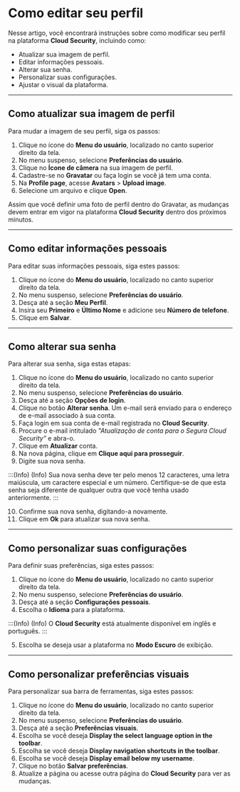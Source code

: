 # Como editar seu perfil

Nesse artigo, você encontrará instruções sobre como modificar seu perfil na plataforma **Cloud Security**, incluindo como:

- Atualizar sua imagem de perfil.
- Editar informações pessoais.
- Alterar sua senha.
- Personalizar suas configurações.
- Ajustar o visual da plataforma.

---

## Como atualizar sua imagem de perfil

Para mudar a imagem de seu perfil, siga os passos:

1. Clique no ícone do **Menu do usuário**, localizado no canto superior direito da tela.
2. No menu suspenso, selecione **Preferências do usuário**.
3. Clique no **Ícone de câmera** na sua imagem de perfil.
4. Cadastre-se no **Gravatar** ou faça login se você já tem uma conta.
5. Na **Profile page**, acesse **Avatars** > **Upload image**.
6. Selecione um arquivo e clique **Open**.

Assim que você definir uma foto de perfil dentro do Gravatar, as mudanças devem entrar em vigor na plataforma **Cloud Security** dentro dos próximos minutos.

---

## Como editar informações pessoais

Para editar suas informações pessoais, siga estes passos:

1. Clique no ícone do **Menu do usuário**, localizado no canto superior direito da tela.
2. No menu suspenso, selecione **Preferências do usuário**.
3. Desça até a seção **Meu Perfil**.
4. Insira seu **Primeiro** e **Último Nome** e adicione seu **Número de telefone**.
5. Clique em **Salvar**.

---

## Como alterar sua senha

Para alterar sua senha, siga estas etapas:

1. Clique no ícone do **Menu do usuário**, localizado no canto superior direito da tela.
2. No menu suspenso, selecione **Preferências do usuário**.
3. Desça até a seção **Opções de login**.
4. Clique no botão **Alterar senha**. Um e-mail será enviado para o endereço de e-mail associado à sua conta.
5. Faça login em sua conta de e-mail registrada no **Cloud Security**.
6. Procure o e-mail intitulado *"Atualização de conta para o Segura Cloud Security”* e abra-o.
7. Clique em **Atualizar** conta.
8. Na nova página, clique em **Clique aqui para prosseguir**.
9. Digite sua nova senha.

:::(Info) (Info)
Sua nova senha deve ter pelo menos 12 caracteres, uma letra maiúscula, um caractere especial e um número. Certifique-se de que esta senha seja diferente de qualquer outra que você tenha usado anteriormente.
:::

10. Confirme sua nova senha, digitando-a novamente.
11. Clique em **Ok** para atualizar sua nova senha.

---

## Como personalizar suas configurações

Para definir suas preferências, siga estes passos:

1. Clique no ícone do **Menu do usuário**, localizado no canto superior direito da tela.
2. No menu suspenso, selecione **Preferências do usuário**.
3. Desça até a seção **Configurações pessoais**.
4. Escolha o **Idioma** para a plataforma.

:::(Info) (Info)
O **Cloud Security** está atualmente disponível em inglês e português.
:::

5. Escolha se deseja usar a plataforma no **Modo Escuro** de exibição.

---

## Como personalizar preferências visuais

Para personalizar sua barra de ferramentas, siga estes passos:

1. Clique no ícone do **Menu do usuário**, localizado no canto superior direito da tela.
2. No menu suspenso, selecione **Preferências do usuário**.
3. Desça até a seção **Preferências visuais**.
4. Escolha se você deseja **Display the select language option in the toolbar**.
5. Escolha se você deseja **Display navigation shortcuts in the toolbar**.
6. Escolha se você deseja **Display email below my username**.
7. Clique no botão **Salvar preferências**.
8. Atualize a página ou acesse outra página do **Cloud Security** para ver as mudanças.
